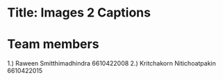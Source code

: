 # Title: Images 2 Captions 
# Team members
1.) Raween Smitthimadhindra 6610422008
2.) Kritchakorn Nitichoatpakin 6610422015
  
